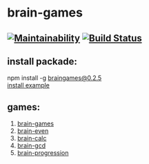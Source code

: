 # brain-games
[![Maintainability](https://api.codeclimate.com/v1/badges/a99a88d28ad37a79dbf6/maintainability)](https://codeclimate.com/github/alex343434/project-lvl1-s454)
[![Build Status](https://travis-ci.org/alex343434/project-lvl1-s454.svg?branch=master)](https://travis-ci.org/alex343434/project-lvl1-s454)
-------------
## install packade:
npm install -g braingames@0.2.5                     
[install example](https://asciinema.org/a/8oHRSAuCwSVcQj7KHAAQ1o0Ni)

## games:
1. [brain-games](https://asciinema.org/a/EF07OSVE7Jq3y08Xigj2mnN1R)
2. [brain-even](https://asciinema.org/a/VPuk0SbtjSKn3NlRvdhKqwu0y)
3. [brain-calc](https://asciinema.org/a/PIaUrjy43ywcTi31P3Fn899HP)
4. [brain-gcd](https://asciinema.org/a/6VyQyFScKRQEIHc955I7xtS7z)
5. [brain-progression](https://asciinema.org/a/ZtuY8CuzgBqm3RNA4sKJYrqKZ)
